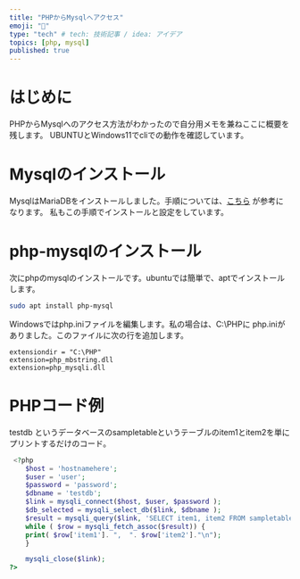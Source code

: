 ```yaml
---
title: "PHPからMysqlへアクセス"
emoji: "🦁"
type: "tech" # tech: 技術記事 / idea: アイデア
topics: [php, mysql]
published: true
---
```

# はじめに
PHPからMysqlへのアクセス方法がわかったので自分用メモを兼ねここに概要を残します。
UBUNTUとWindows11でcliでの動作を確認しています。
# Mysqlのインストール
MysqlはMariaDBをインストールしました。手順については、[こちら](https://www.digitalocean.com/community/tutorials/how-to-install-mariadb-on-ubuntu-20-04-ja) が参考になります。
私もこの手順でインストールと設定をしています。
# php-mysqlのインストール
次にphpのmysqlのインストールです。ubuntuでは簡単で、aptでインストールします。

```bash
sudo apt install php-mysql
```
Windowsではphp.iniファイルを編集します。私の場合は、C:\PHPに php.iniがありました。このファイルに次の行を追加します。
```
extensiondir = "C:\PHP"
extension=php_mbstring.dll
extension=php_mysqli.dll
```

# PHPコード例
testdb というデータベースのsampletableというテーブルのitem1とitem2を単にプリントするだけのコード。

```php
 <?php
    $host = 'hostnamehere';
    $user = 'user';
    $password = 'password';
    $dbname = 'testdb';
    $link = mysqli_connect($host, $user, $password );
    $db_selected = mysqli_select_db($link, $dbname );
    $result = mysqli_query($link, 'SELECT item1, item2 FROM sampletable');
    while ( $row = mysqli_fetch_assoc($result)) {
	print( $row['item1']. ",  ". $row['item2']."\n");
    }

    mysqli_close($link);
?>

```

